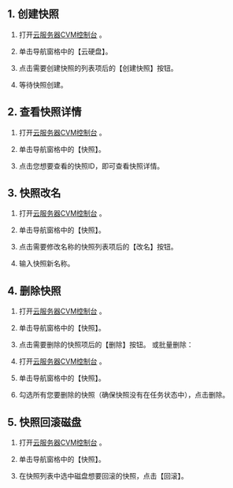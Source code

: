 ## 1. 创建快照
1) 打开[云服务器CVM控制台](https://console.qcloud.com/cvm/) 。

2) 单击导航窗格中的【云硬盘】。

3) 点击需要创建快照的列表项后的【创建快照】按钮。

4) 等待快照创建。

## 2. 查看快照详情
1) 打开[云服务器CVM控制台](https://console.qcloud.com/cvm/) 。

2) 单击导航窗格中的【快照】。

3) 点击您想要查看的快照ID，即可查看快照详情。

## 3. 快照改名
1) 打开[云服务器CVM控制台](https://console.qcloud.com/cvm/) 。

2) 单击导航窗格中的【快照】。

3) 点击需要修改名称的快照列表项后的【改名】按钮。

4) 输入快照新名称。

## 4. 删除快照
1) 打开[云服务器CVM控制台](https://console.qcloud.com/cvm/) 。

2) 单击导航窗格中的【快照】。

3) 点击需要删除的快照项后的【删除】按钮。
或批量删除：
1) 打开[云服务器CVM控制台](https://console.qcloud.com/cvm/) 。

2) 单击导航窗格中的【快照】。

3) 勾选所有您要删除的快照（确保快照没有在任务状态中），点击删除。

## 5. 快照回滚磁盘
1) 打开[云服务器CVM控制台](https://console.qcloud.com/cvm/) 。

2) 单击导航窗格中的【快照】。

3) 在快照列表中选中磁盘想要回滚的快照，点击【回滚】。




